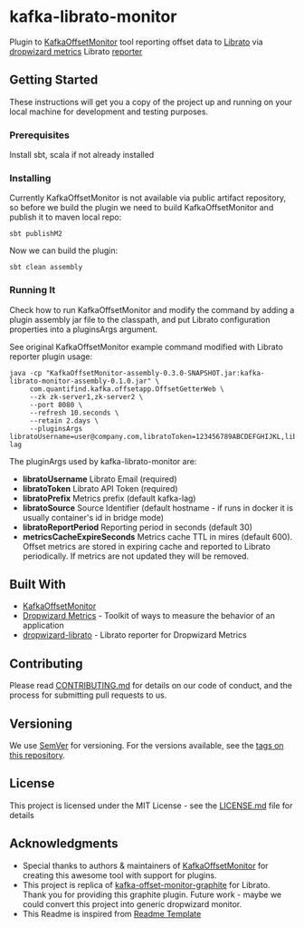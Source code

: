 # kafka-librato-monitor
Plugin to [KafkaOffsetMonitor](https://github.com/quantifind/KafkaOffsetMonitor) tool reporting offset data to [Librato](https://www.librato.com/) via [dropwizard metrics](https://github.com/dropwizard/metrics) Librato [reporter](https://github.com/librato/dropwizard-librato) 

## Getting Started
These instructions will get you a copy of the project up and running on your local machine for development and testing purposes.

### Prerequisites
Install sbt, scala if not already installed

### Installing
Currently KafkaOffsetMonitor is not available via public artifact repository, so before we build the plugin we need to build KafkaOffsetMonitor and publish it to maven local repo:

```
sbt publishM2
```

Now we can build the plugin:

```
sbt clean assembly
```

### Running It
Check how to run KafkaOffsetMonitor and modify the command by adding a plugin assembly jar file to the classpath, and put Librato configuration properties into a pluginsArgs argument.

See original KafkaOffsetMonitor example command modified with Librato reporter plugin usage:

```
java -cp "KafkaOffsetMonitor-assembly-0.3.0-SNAPSHOT.jar:kafka-librato-monitor-assembly-0.1.0.jar" \
     com.quantifind.kafka.offsetapp.OffsetGetterWeb \
     --zk zk-server1,zk-server2 \
     --port 8080 \
     --refresh 10.seconds \
     --retain 2.days \
     --pluginsArgs libratoUsername=user@company.com,libratoToken=123456789ABCDEFGHIJKL,libratoPrefix=kafka-lag
```

The pluginArgs used by kafka-librato-monitor are:

- **libratoUsername** Librato Email (required)
- **libratoToken** Librato API Token (required)
- **libratoPrefix** Metrics prefix (default kafka-lag)
- **libratoSource** Source Identifier (default hostname - if runs in docker it is usually container's id in bridge mode)
- **libratoReportPeriod** Reporting period in seconds (default 30)
- **metricsCacheExpireSeconds** Metrics cache TTL in mires (default 600). Offset metrics are stored in expiring cache and reported to Librato periodically. If metrics are not updated they will be removed.

## Built With

* [KafkaOffsetMonitor](https://github.com/quantifind/KafkaOffsetMonitor)
* [Dropwizard Metrics](http://metrics.dropwizard.io/) - Toolkit of ways to measure the behavior of an application
* [dropwizard-librato](https://github.com/librato/dropwizard-librato) - Librato reporter for Dropwizard Metrics

## Contributing

Please read [CONTRIBUTING.md](CONTRIBUTING.md) for details on our code of conduct, and the process for submitting pull requests to us.

## Versioning

We use [SemVer](http://semver.org/) for versioning. For the versions available, see the [tags on this repository](https://github.com/mix/kafka-librato-monitor/tags). 

## License

This project is licensed under the MIT License - see the [LICENSE.md](LICENSE.md) file for details

## Acknowledgments
* Special thanks to authors & maintainers of [KafkaOffsetMonitor](https://github.com/quantifind/KafkaOffsetMonitor) for creating this awesome tool with support for plugins.
* This project is replica of [kafka-offset-monitor-graphite](https://github.com/allegro/kafka-offset-monitor-graphite) for Librato. Thank you for providing this graphite plugin. Future work - maybe we could convert this project into generic dropwizard monitor.
* This Readme is inspired from [Readme Template](https://gist.github.com/PurpleBooth/109311bb0361f32d87a2)
